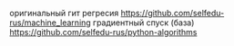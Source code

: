оригинальный гит
регресия
https://github.com/selfedu-rus/machine_learning
градиентный спуск (база)
https://github.com/selfedu-rus/python-algorithms

